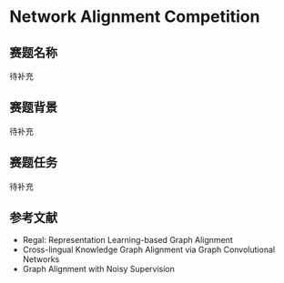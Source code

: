 # Network Alignment Competition

## 赛题名称

待补充

## 赛题背景

待补充

## 赛题任务

待补充

## 参考文献
+ Regal: Representation Learning-based Graph Alignment
+ Cross-lingual Knowledge Graph Alignment via Graph Convolutional Networks
+ Graph Alignment with Noisy Supervision